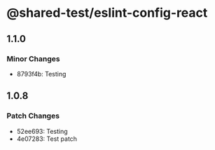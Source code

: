# @shared-test/eslint-config-react

## 1.1.0

### Minor Changes

- 8793f4b: Testing

## 1.0.8

### Patch Changes

- 52ee693: Testing
- 4e07283: Test patch
